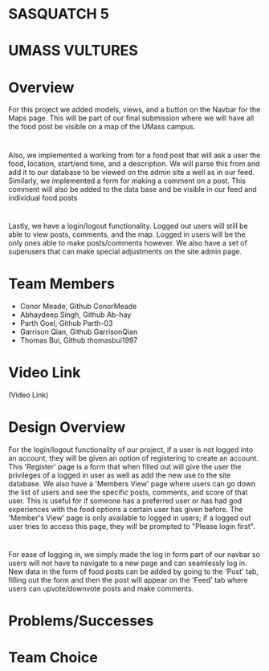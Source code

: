 # SASQUATCH 5

# UMASS VULTURES

# Overview
For this project we added models, views, and a button on the Navbar for the Maps page. This will be part of our final submission where we will have all the food post be visible on a map of the UMass campus.
#
Also, we implemented a working from for a food post that will ask a user the food, location, start/end time, and a description. We will parse this from and add it to our database to be viewed on the admin site a well as in our feed. Similarly, we implemented a form for making a comment on a post. This comment will also be added to the data base and be visible in our feed and individual food posts
#
Lastly, we have a login/logout functionality. Logged out users will still be able to view posts, comments, and the map. Logged in users will be the only ones able to make posts/comments however. We also have a set of superusers that can make special adjustments on the site admin page.

# Team Members

* Conor Meade, Github ConorMeade
* Abhaydeep Singh, Github Ab-hay
* Parth Goel, Github Parth-03
* Garrison Qian, Github GarrisonQian
* Thomas Bui, Github thomasbui1997

# Video Link
(Video Link)


# Design Overview
For the login/logout functionality of our project, if a user is not logged into an account, they will be given an option of registering to create an account. This 'Register' page is a form that when filled out will give the user the privileges of a logged in user as well as add the new use to the site database. We also have a 'Members View' page where users can go down the list of users and see the specific posts, comments, and score of that user. This is useful for if someone has a preferred user or has had god experiences with the food options a certain user has given before. The 'Member's View' page is only available to logged in users; if a logged out user tries to access this page, they will be prompted to "Please login first".
#
For ease of logging in, we simply made the log in form part of our navbar so users will not have to navigate to a new page and can seamlessly log in. New data in the form of food posts can be added by going to the 'Post' tab, filling out the form and then the post will appear on the 'Feed' tab where users can upvote/downvote posts and make comments.

# Problems/Successes


# Team Choice